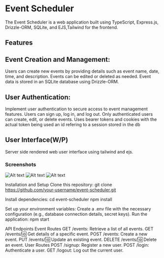 # Event Scheduler
The Event Scheduler is a web application built using TypeScript, Express.js, Drizzle-ORM, SQLite, and EJS,Tailwind for the frontend.

## Features
## Event Creation and Management:
Users can create new events by providing details such as event name, date, time, and description.
Events can be edited or deleted as needed.
Event data is stored in an SQLite database using Drizzle-ORM.

## User Authentication:
Implement user authentication to secure access to event management features.
Users can sign up, log in, and log out.
Only authenticated users can create, edit, or delete events.
Uses bearer tokens and cookies with the actual token being used an id refering to a session stored in the db

## User Interface(W/P)
Server side rendered web user interface using tailwind and ejs.
### Screenshots
![Alt text](https://github.com/event-scheduler/public/images/screenshots/calender-view.jpeg)
![Alt text](https://github.com/event-scheduler/public/images/screenshots/login-screen.jpeg)
![Alt text](https://github.com/event-scheduler/public/images/screenshots/register-screen.jpeg)


Installation and Setup
Clone this repository:
git clone https://github.com/your-username/event-scheduler.git

Install dependencies:
cd event-scheduler
npm install

Set up your environment variables:
Create a .env file with the necessary configuration (e.g., database connection details, secret keys).
Run the application:
npm start

API Endpoints
Event Routes
GET /events: Retrieve a list of all events.
GET /events/:id: Get details of a specific event.
POST /events: Create a new event.
PUT /events/:id: Update an existing event.
DELETE /events/:id: Delete an event.
User Routes
POST /signup: Register a new user.
POST /login: Authenticate a user.
GET /logout: Log out the current user.